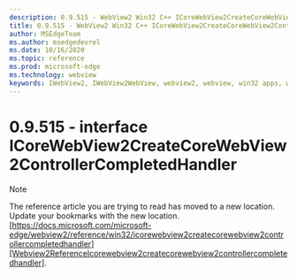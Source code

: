 ```yaml
---
description: 0.9.515 - WebView2 Win32 C++ ICoreWebView2CreateCoreWebView2ControllerCompletedHandler
title: 0.9.515 - WebView2 Win32 C++ ICoreWebView2CreateCoreWebView2ControllerCompletedHandler
author: MSEdgeTeam
ms.author: msedgedevrel
ms.date: 10/16/2020
ms.topic: reference
ms.prod: microsoft-edge
ms.technology: webview
keywords: IWebView2, IWebView2WebView, webview2, webview, win32 apps, win32, edge, ICoreWebView2, ICoreWebView2Controller, browser control, edge html
---
```


# 0.9.515 - interface ICoreWebView2CreateCoreWebView2ControllerCompletedHandler 

> [!NOTE]
> The reference article you are trying to read has moved to a new location.  
> Update your bookmarks with the new location.  
> [https://docs.microsoft.com/microsoft-edge/webview2/reference/win32/icorewebview2createcorewebview2controllercompletedhandler][Webview2ReferenceIcorewebview2createcorewebview2controllercompletedhandler].  

[Webview2ReferenceIcorewebview2createcorewebview2controllercompletedhandler]: /microsoft-edge/webview2/reference/win32/icorewebview2createcorewebview2controllercompletedhandler "interface ICoreWebView2CreateCoreWebView2ControllerCompletedHandler | Microsoft Docs"
